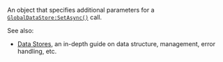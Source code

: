 An object that specifies additional parameters for a
[`GlobalDataStore:SetAsync()`](https://create.roblox.com/docs/reference/engine/classes/GlobalDataStore#SetAsync) call.

See also:

- [Data Stores](https://create.roblox.com/docs/cloud-services/datastores), an in-depth guide on
data structure, management, error handling, etc.